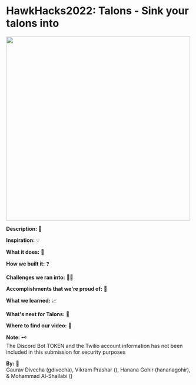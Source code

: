 # <strong>HawkHacks2022</strong>: Talons - Sink your talons into 

<img src=https://cdn.discordapp.com/attachments/973764001219629086/975102616591802368/IMG_2988.png width="500">

<strong>Description:</strong> :microscope:<br />


<strong>Inspiration:</strong> :bulb:<br />


<strong>What it does:</strong> :dart:<br />


<strong>How we built it:</strong> :question:<br />


<strong>Challenges we ran into:</strong> :face_with_spiral_eyes:	<br />


<strong>Accomplishments that we're proud of:</strong> :mechanical_arm:<br /> 


<strong>What we learned:</strong> :chart_with_upwards_trend:<br />


<strong>What's next for Talons:</strong> :eagle:<br />


<strong>Where to find our video:</strong> :link:<br />


<strong>**Note:**</strong> :old_key:<br />
The Discord Bot TOKEN and the Twilio account information has not been included in this submission for security purposes

<strong>By:</strong> :brain:<br />
Gaurav Divecha (gdivecha), Vikram Prashar (), Hanana Gohir (hananagohir), & Mohammad Al-Shallabi ()

